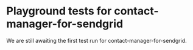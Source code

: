 # Playground tests for contact-manager-for-sendgrid
We are still awaiting the first test run for contact-manager-for-sendgrid.
